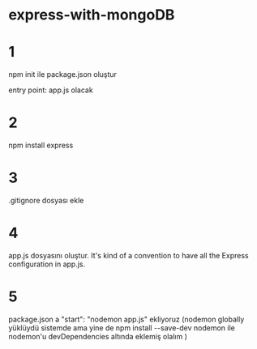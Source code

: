 # express-with-mongoDB

# 1

npm init ile package.json oluştur

entry point: app.js olacak

# 2

npm install express

# 3

.gitignore dosyası ekle

# 4

app.js dosyasını oluştur. It's kind of a convention to have
all the Express configuration in app.js.

# 5

package.json a
"start": "nodemon app.js" ekliyoruz
(nodemon globally yüklüydü sistemde ama yine de npm install --save-dev nodemon ile nodemon'u devDependencies altında eklemiş olalım )
